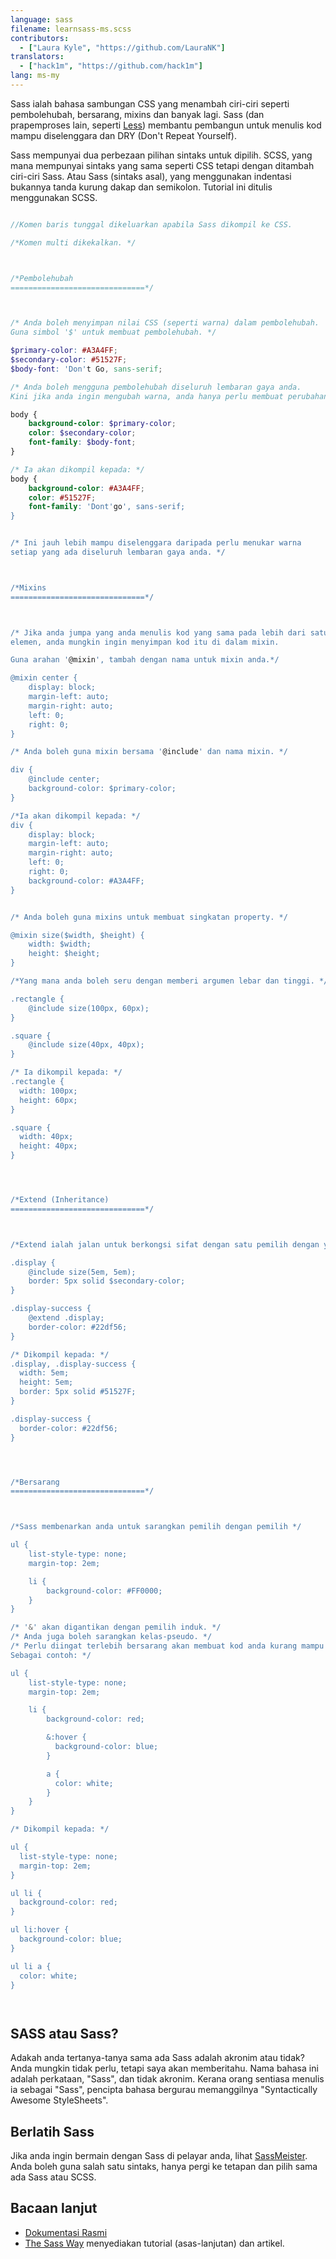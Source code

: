 ```yaml
---
language: sass
filename: learnsass-ms.scss
contributors:
  - ["Laura Kyle", "https://github.com/LauraNK"]
translators:
  - ["hack1m", "https://github.com/hack1m"]
lang: ms-my
---
```


Sass ialah bahasa sambungan CSS yang menambah ciri-ciri seperti pembolehubah, bersarang, mixins dan banyak lagi.
Sass (dan prapemproses lain, seperti [Less](http://lesscss.org/)) membantu pembangun untuk menulis kod mampu diselenggara dan DRY (Don't Repeat Yourself).

Sass mempunyai dua perbezaan pilihan sintaks untuk dipilih. SCSS, yang mana mempunyai sintaks yang sama seperti CSS tetapi dengan ditambah ciri-ciri Sass. Atau Sass (sintaks asal), yang menggunakan indentasi bukannya tanda kurung dakap dan semikolon.
Tutorial ini ditulis menggunakan SCSS.

```scss

//Komen baris tunggal dikeluarkan apabila Sass dikompil ke CSS.

/*Komen multi dikekalkan. */



/*Pembolehubah
==============================*/



/* Anda boleh menyimpan nilai CSS (seperti warna) dalam pembolehubah.
Guna simbol '$' untuk membuat pembolehubah. */

$primary-color: #A3A4FF;
$secondary-color: #51527F;
$body-font: 'Don't Go, sans-serif;

/* Anda boleh mengguna pembolehubah diseluruh lembaran gaya anda.
Kini jika anda ingin mengubah warna, anda hanya perlu membuat perubahan sekali.*/

body {
	background-color: $primary-color;
	color: $secondary-color;
	font-family: $body-font;
}

/* Ia akan dikompil kepada: */
body {
	background-color: #A3A4FF;
	color: #51527F;
	font-family: 'Dont'go', sans-serif;
}


/* Ini jauh lebih mampu diselenggara daripada perlu menukar warna
setiap yang ada diseluruh lembaran gaya anda. */



/*Mixins
==============================*/



/* Jika anda jumpa yang anda menulis kod yang sama pada lebih dari satu
elemen, anda mungkin ingin menyimpan kod itu di dalam mixin.

Guna arahan '@mixin', tambah dengan nama untuk mixin anda.*/

@mixin center {
	display: block;
	margin-left: auto;
	margin-right: auto;
	left: 0;
	right: 0;
}

/* Anda boleh guna mixin bersama '@include' dan nama mixin. */

div {
	@include center;
	background-color: $primary-color;
}

/*Ia akan dikompil kepada: */
div {
	display: block;
	margin-left: auto;
	margin-right: auto;
	left: 0;
	right: 0;
	background-color: #A3A4FF;
}


/* Anda boleh guna mixins untuk membuat singkatan property. */

@mixin size($width, $height) {
	width: $width;
	height: $height;
}

/*Yang mana anda boleh seru dengan memberi argumen lebar dan tinggi. */

.rectangle {
	@include size(100px, 60px);
}

.square {
	@include size(40px, 40px);
}

/* Ia dikompil kepada: */
.rectangle {
  width: 100px;
  height: 60px;
}

.square {
  width: 40px;
  height: 40px;
}




/*Extend (Inheritance)
==============================*/



/*Extend ialah jalan untuk berkongsi sifat dengan satu pemilih dengan yang lain. */

.display {
	@include size(5em, 5em);
	border: 5px solid $secondary-color;
}

.display-success {
	@extend .display;
	border-color: #22df56;
}

/* Dikompil kepada: */
.display, .display-success {
  width: 5em;
  height: 5em;
  border: 5px solid #51527F;
}

.display-success {
  border-color: #22df56;
}




/*Bersarang
==============================*/



/*Sass membenarkan anda untuk sarangkan pemilih dengan pemilih */

ul {
	list-style-type: none;
	margin-top: 2em;

	li {
		background-color: #FF0000;		
	}
}

/* '&' akan digantikan dengan pemilih induk. */
/* Anda juga boleh sarangkan kelas-pseudo. */
/* Perlu diingat terlebih bersarang akan membuat kod anda kurang mampu diselenggara.
Sebagai contoh: */

ul {
	list-style-type: none;
	margin-top: 2em;

	li {
		background-color: red;

		&:hover {
		  background-color: blue;
		}

		a {
		  color: white;
		}
	}
}

/* Dikompil kepada: */

ul {
  list-style-type: none;
  margin-top: 2em;
}

ul li {
  background-color: red;
}

ul li:hover {
  background-color: blue;
}

ul li a {
  color: white;
}




```



## SASS atau Sass?
Adakah anda tertanya-tanya sama ada Sass adalah akronim atau tidak? Anda mungkin tidak perlu, tetapi saya akan memberitahu. Nama bahasa ini adalah perkataan, "Sass", dan tidak akronim.
Kerana orang sentiasa menulis ia sebagai "Sass", pencipta bahasa bergurau memanggilnya "Syntactically Awesome StyleSheets".

## Berlatih Sass
Jika anda ingin bermain dengan Sass di pelayar anda, lihat [SassMeister](http://sassmeister.com/).
Anda boleh guna salah satu sintaks, hanya pergi ke tetapan dan pilih sama ada Sass atau SCSS.


## Bacaan lanjut
* [Dokumentasi Rasmi](http://sass-lang.com/documentation/file.SASS_REFERENCE.html)
* [The Sass Way](http://thesassway.com/) menyediakan tutorial (asas-lanjutan) dan artikel.
